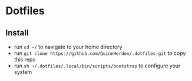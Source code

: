 # Dotfiles

## Install

- run `cd ~/` to navigate to your home directory
- run `git clone https://github.com/QuinnHerden/.dotfiles.git` to copy this repo
- run `sh ~/.dotfiles/.local/bin/scripts/bootstrap` to configure your system
